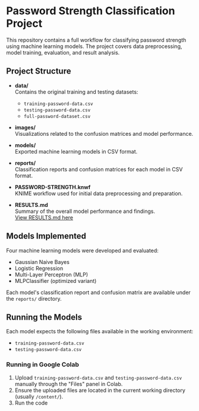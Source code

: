 # Password Strength Classification Project

This repository contains a full workflow for classifying password strength using machine learning models. The project covers data preprocessing, model training, evaluation, and result analysis.

## Project Structure

- **data/**  
  Contains the original training and testing datasets:
  - `training-password-data.csv`
  - `testing-password-data.csv`
  - `full-password-dataset.csv`

- **images/**  
  Visualizations related to the confusion matrices and model performance.

- **models/**  
  Exported machine learning models in CSV format.

- **reports/**  
  Classification reports and confusion matrices for each model in CSV format.

- **PASSWORD-STRENGTH.knwf**  
  KNIME workflow used for initial data preprocessing and preparation.

- **RESULTS.md**  
  Summary of the overall model performance and findings.  
  [View RESULTS.md here](./RESULTS.md)

## Models Implemented

Four machine learning models were developed and evaluated:
- Gaussian Naive Bayes
- Logistic Regression
- Multi-Layer Perceptron (MLP)
- MLPClassifier (optimized variant)

Each model's classification report and confusion matrix are available under the `reports/` directory.

## Running the Models

Each model expects the following files available in the working environment:
- `training-password-data.csv`
- `testing-password-data.csv`

### Running in Google Colab
1. Upload `training-password-data.csv` and `testing-password-data.csv` manually through the "Files" panel in Colab.
2. Ensure the uploaded files are located in the current working directory (usually `/content/`).
3. Run the code
